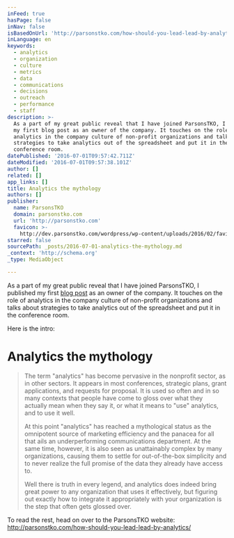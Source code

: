 ```yaml
---
inFeed: true
hasPage: false
inNav: false
isBasedOnUrl: 'http://parsonstko.com/how-should-you-lead-lead-by-analytics/'
inLanguage: en
keywords:
  - analytics
  - organization
  - culture
  - metrics
  - data
  - communications
  - decisions
  - outreach
  - performance
  - staff
description: >-
  As a part of my great public reveal that I have joined ParsonsTKO, I published
  my first blog post as an owner of the company. It touches on the role of
  analytics in the company culture of non-profit organizations and talks about
  strategies to take analytics out of the spreadsheet and put it in the
  conference room.
datePublished: '2016-07-01T09:57:42.711Z'
dateModified: '2016-07-01T09:57:38.101Z'
author: []
related: []
app_links: []
title: Analytics the mythology
authors: []
publisher:
  name: ParsonsTKO
  domain: parsonstko.com
  url: 'http://parsonstko.com'
  favicon: >-
    http://dev.parsonstko.com/wordpress/wp-content/uploads/2016/02/favicon-16x16.png
starred: false
sourcePath: _posts/2016-07-01-analytics-the-mythology.md
_context: 'http://schema.org'
_type: MediaObject

---
```

As a part of my great public reveal that I have joined ParsonsTKO, I published my first [blog post][0] as an owner of the company. It touches on the role of analytics in the company culture of non-profit organizations and talks about strategies to take analytics out of the spreadsheet and put it in the conference room.

Here is the intro:

# Analytics the mythology

> The term "analytics" has become pervasive in the nonprofit sector, as in other sectors. It appears in most conferences, strategic plans, grant applications, and requests for proposal. It is used so often and in so many contexts that people have come to gloss over what they actually mean when they say it, or what it means to "use" analytics, and to use it well.
> 
> At this point "analytics" has reached a mythological status as the omnipotent source of marketing efficiency and the panacea for all that ails an underperforming communications department. At the same time, however, it is also seen as unattainably complex by many organizations, causing them to settle for out-of-the-box simplicity and to never realize the full promise of the data they already have access to.
> 
> Well there is truth in every legend, and analytics does indeed bring great power to any organization that uses it effectively, but figuring out exactly how to integrate it appropriately with your organization is the step that often gets glossed over.

To read the rest, head on over to the ParsonsTKO website:  
http://parsonstko.com/how-should-you-lead-lead-by-analytics/

[0]: http://parsonstko.com/how-should-you-lead-lead-by-analytics/